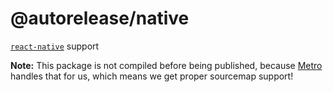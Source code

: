 # @autorelease/native

[`react-native`](https://github.com/facebook/react-native) support

**Note:** This package is not compiled before being published, because [Metro](https://github.com/facebook/metro)
handles that for us, which means we get proper sourcemap support!
